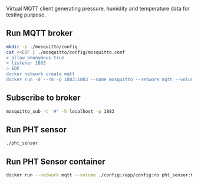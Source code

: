 Virtual MQTT client generating pressure, humidity and temperature data for testing purpose.

## Run MQTT broker

```bash
mkdir -p ./mosquitto/config
cat <<EOF | ./mosquitto/config/mosquitto.conf
> allow_anonymous true
> listener 1883
> EOF
docker network create mqtt
docker run -d --rm -p 1883:1883 --name mosquitto --network mqtt --volume ./mosquitto/config:/mosquitto/config:ro eclipse-mosquitto:latest
```

## Subscribe to broker
```bash
mosquitto_sub -t '#' -h localhost -p 1883
```

## Run PHT sensor
```bash
./pht_sensor
```

## Run PHT Sensor container
```bash
docker run --network mqtt --volume ./config:/app/config:ro pht_sensor:0.9 -broker tcp://mosquitto:1883
```
